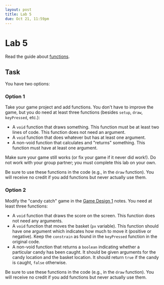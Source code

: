 ```yaml
---
layout: post
title: Lab 5
due: Oct 21, 11:59pm
---
```


# Lab 5

Read the guide about [functions](/guides/2014-10-14-functions.html).

## Task

You have two options:

### Option 1

Take your game project and add functions. You don't have to improve the game, but you do need at least three functions (besides `setup`, `draw`, `keyPressed`, etc.):

- A `void` function that draws something. This function must be at least two lines of code. This function does not need an argument.
- A `void` function that does whatever but has at least one argument.
- A non-void function that calculates and "returns" something. This function must have at least one argument.

Make sure your game still works (or fix your game if it never did work!). Do not work with your group partner; you must complete this lab on your own.

Be sure to use these functions in the code (e.g., in the `draw` function). You will receive no credit if you add functions but never actually use them.

### Option 2

Modify the "candy catch" game in the [Game Design 1](/videos/2014-09-26-game-design-1.html) notes. You need at least three functions:

- A `void` function that draws the score on the screen. This function does not need any arguments.
- A `void` function that moves the basket (`px` variable). This function should have one argument which indicates how much to move it (positive or negative). Keep the `constrain` as found in the `keyPressed` function in the original code.
- A non-void function that returns a `boolean` indicating whether a particular candy has been caught. It should be given arguments for the candy location and the basket location. It should return `true` if the candy is caught, `false` otherwise.

Be sure to use these functions in the code (e.g., in the `draw` function). You will receive no credit if you add functions but never actually use them.


